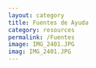 ```yaml
---
layout: category
title: Fuentes de Ayuda
category: resources
permalink: /Fuentes
image: IMG_2401.JPG
imag: IMG_2401.JPG
---
```


